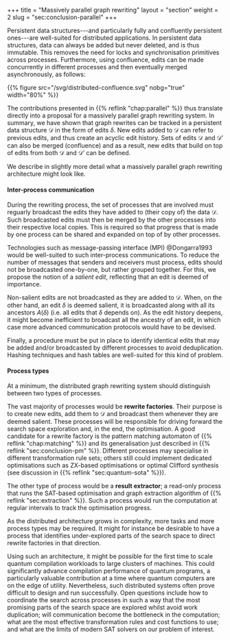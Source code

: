 +++
title = "Massively parallel graph rewriting"
layout = "section"
weight = 2
slug = "sec:conclusion-parallel"
+++

Persistent data structures---and particularly fully and confluently persistent
ones---are well-suited for distributed applications. In persistent data
structures, data can always be added but never deleted, and is thus immutable.
This removes the need for locks and synchronisation primitives across processes.
Furthermore, using confluence, edits can be made concurrently in different
processes and then eventually merged asynchronously, as follows:

{{% figure src="/svg/distributed-confluence.svg" nobg="true" width="80%" %}}

The contributions presented in {{% reflink "chap:parallel" %}} thus translate
directly into a proposal for a massively parallel graph rewriting system. In
summary, we have shown that graph rewrites can be tracked in a persistent data
structure $\mathcal{D}$ in the form of edits $\delta$. New edits added to
$\mathcal{D}$ can refer to previous edits, and thus create an acyclic edit
history. Sets of edits $\mathcal{D}$ and $\mathcal{D}'$ can also be merged
(confluence) and as a result, new edits that build on top of edits from both
$\mathcal{D}$ and $\mathcal{D}'$ can be defined.

We describe in slightly more detail what a massively parallel graph rewriting
architecture might look like.

#### Inter-process communication

During the rewriting process, the set of processes that are involved must
reguarly broadcast the edits they have added to (their copy of) the data
$\mathcal{D}$. Such broadcasted edits must then be merged by the other processes
into their respective local copies. This is required so that progress that is
made by one process can be shared and expanded on top of by other processes.

Technologies such as message-passing interface (MPI) @Dongarra1993 would be
well-suited to such inter-process communications. To reduce the number of
messages that senders and receivers must process, edits should not be
broadcasted one-by-one, but rather grouped together. For this, we propose the
notion of a _salient edit_, reflecting that an edit is deemed of importance.

Non-salient edits are not broadcasted as they are added to $\mathcal{D}$. When,
on the other hand, an edit $\delta$ is deemed salient, it is broadcasted along
with all its ancestors $A(\delta)$ (i.e. all edits that $\delta$ depends on). As
the edit history deepens, it might become inefficient to broadcast all the
ancestry of an edit, in which case more advanced communication protocols would
have to be devised.

Finally, a procedure must be put in place to identify identical edits that may
be added and/or broadcasted by different processes to avoid deduplication.
Hashing techniques and hash tables are well-suited for this kind of problem.

#### Process types

At a minimum, the distributed graph rewriting system should distinguish between
two types of processes.

The vast majority of processes would be **rewrite factories**. Their purpose is
to create new edits, add them to $\mathcal{D}$ and broadcast them whenever they
are deemed salient. These processes will be responsible for driving forward the
search space exploration and, in the end, the optimisation. A good candidate for
a rewrite factory is the pattern matching automaton of
{{% reflink "chap:matching" %}} and its generalisation just described in
{{% reflink "sec:conclusion-pm" %}}. Different processes may specialise in
different transformation rule sets; others still could implement dedicated
optimisations such as ZX-based optimisations or optimal Clifford synthesis (see
discussion in {{% reflink "sec:quantum-sota" %}}).

The other type of process would be a **result extractor**; a read-only process
that runs the SAT-based optimisation and graph extraction algorithm of
{{% reflink "sec:extraction" %}}. Such a process would run the computation at
regular intervals to track the optimisation progress.

As the distributed architecture grows in complexity, more tasks and more process
types may be required. It might for instance be desirable to have a process that
identifies under-explored parts of the search space to direct rewrite factories
in that direction.

Using such an architecture, it might be possible for the first time to scale
quantum compilation workloads to large clusters of machines. This could
significantly advance compilation performance of quantum programs, a
particularly valuable contribution at a time where quantum computers are on the
edge of utility. Nevertheless, such distributed systems often prove difficult to
design and run successfully. Open questions include how to coordinate the search
across processes in such a way that the most promising parts of the search space
are explored whilst avoid work duplication; will communication become the
bottleneck in the computation; what are the most effective transformation rules
and cost functions to use; and what are the limits of modern SAT solvers on our
problem of interest.
